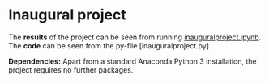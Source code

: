 # Inaugural project

The **results** of the project can be seen from running [inauguralproject.ipynb](inauguralproject.ipynb).
The **code** can be seen from the py-file [inauguralproject.py]

**Dependencies:** Apart from a standard Anaconda Python 3 installation, the project requires no further packages.



